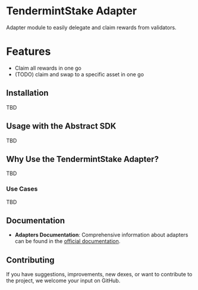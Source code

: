 # TendermintStake Adapter

Adapter module to easily delegate and claim rewards from validators.

# Features

- Claim all rewards in one go
- (TODO) claim and swap to a specific asset in one go

## Installation
TBD

## Usage with the Abstract SDK
TBD

## Why Use the TendermintStake Adapter?
TBD

### Use Cases
TBD

## Documentation

- **Adapters Documentation**: Comprehensive information about adapters can be found in the [official documentation](https://docs.abstract.money/3_framework/6_module_types.html#adapters).

## Contributing

If you have suggestions, improvements, new dexes, or want to contribute to the project, we welcome your input on GitHub.

